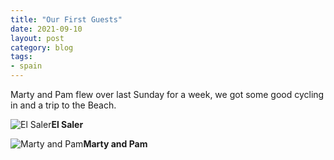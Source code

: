 ```yaml
---
title: "Our First Guests"
date: 2021-09-10
layout: post
category: blog
tags:
- spain
---
```


Marty and Pam flew over last Sunday for a week, we got some good cycling in and a trip to the Beach.

 ![El Saler](/images/2021/2021-09-11-our-first-guests.jpg)**El Saler**
<!--more-->


 ![Marty and Pam](/images/2021/2021-09-11-our-first-guests-1.jpg)**Marty and Pam**
